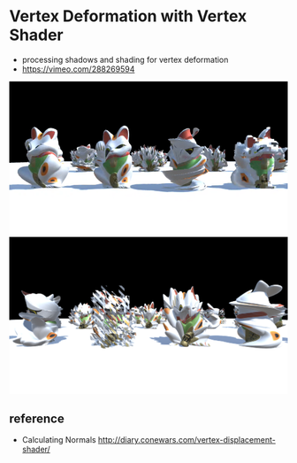 # Vertex Deformation with Vertex Shader

* processing shadows and shading for vertex deformation
* https://vimeo.com/288269594

![sample02](./Images/b.png)
![sample01](./Images/a.png)


## reference

* Calculating Normals http://diary.conewars.com/vertex-displacement-shader/

